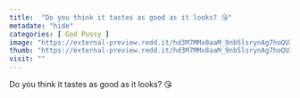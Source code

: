 ```yaml
---
title:  "Do you think it tastes as good as it looks? 😘"
metadate: "hide"
categories: [ God Pussy ]
image: "https://external-preview.redd.it/hd3M7MMx8aaM_9nb5lsrynAg7hoQUI1xiwI_ezkYejw.jpg?auto=webp&s=826c859caf2d3007f3b4e33c14ebbf7ddf927879"
thumb: "https://external-preview.redd.it/hd3M7MMx8aaM_9nb5lsrynAg7hoQUI1xiwI_ezkYejw.jpg?width=1080&crop=smart&auto=webp&s=cc5a73eb4808334d37724c09d3ed659bfb4c02bb"
visit: ""
---
```

Do you think it tastes as good as it looks? 😘
